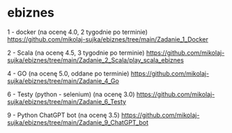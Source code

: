 # ebiznes 

1 - docker (na ocenę 4.0, 2 tygodnie po terminie)
https://github.com/mikolaj-sujka/ebiznes/tree/main/Zadanie_1_Docker

2 - Scala (na ocenę 4.5, 3 tygodnie po terminie)
https://github.com/mikolaj-sujka/ebiznes/tree/main/Zadanie_2_Scala/play_scala_ebiznes

4 - GO (na ocenę 5.0, oddane po terminie)
https://github.com/mikolaj-sujka/ebiznes/tree/main/Zadanie_4_Go

6 - Testy (python - selenium) (na ocenę 3.0)
https://github.com/mikolaj-sujka/ebiznes/tree/main/Zadanie_6_Testy

9 - Python ChatGPT bot (na ocenę 3.5)
https://github.com/mikolaj-sujka/ebiznes/tree/main/Zadanie_9_ChatGPT_bot
